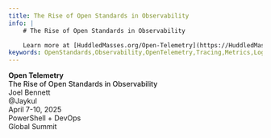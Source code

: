 ```yaml
---
title: The Rise of Open Standards in Observability
info: |
    # The Rise of Open Standards in Observability

    Learn more at [HuddledMasses.org/Open-Telemetry](https://HuddledMasses.org/Open-Telemetry)
keywords: OpenStandards,Observability,OpenTelemetry,Tracing,Metrics,Logging,Profiling,Telemetry,Instrumentation,DataCollection,Visualization
---
```


<span class="text-8xl text-white" style="font-weight:700;" >
    <span class="text-blend">Open Telemetry</span> <!-- <logos-git-icon /> --> <!--light-icon icon="git-pull-request"/-->
</span>
<div mb="2rem" text="4xl primary-lighter align-center" style="font-weight:500;" >
    The Rise of Open Standards in Observability
</div>

<div class="border-blend">
    Joel Bennett
</div>
<div class="bg-blend">
    @Jaykul
</div>

<div class="bottom-5 absolute">
    April 7-10, <span class="text-blend">2025</span>
</div>
<div class="top-2 left-2 absolute text-align-center">
    PowerShell + DevOps<br/>
    <span class="text-blend">Global Summit</span>
</div>
<!--
<div class="pt-12">
  <span @click="$slidev.nav.next" class="px-2 py-1 rounded cursor-pointer" hover="bg-white bg-opacity-10">
    Press Space for next page <carbon:arrow-right class="inline"/>
  </span>
</div> -->
